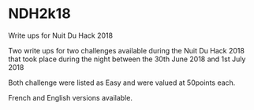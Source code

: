 # NDH2k18
Write ups for Nuit Du Hack 2018

Two write ups for two challenges available during the Nuit Du Hack 2018 that took place during the night between the 30th June 2018 and 1st July 2018

Both challenge were listed as Easy and were valued at 50points each.

French and English versions available.
